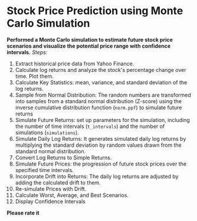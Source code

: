 # Stock Price Prediction using Monte Carlo Simulation
**Performed a Monte Carlo simulation to estimate future stock price scenarios and visualize the potential price range with confidence intervals.**
*Steps:*
1. Extract historical price data from Yahoo Finance.
2. Calculate log returns and analyze the stock's percentage change over time. Plot them.
3. Calculate Key Statistics: mean, variance, and standard deviation of the log returns.
4. Sample from Normal Distribution: The random numbers are transformed into samples from a standard normal distribution (Z-score) using the inverse cumulative distribution function (`norm.ppf`) to simulate future returns
5. Simulate Future Returns: set up parameters for the simulation, including the number of time intervals (`t_intervals`) and the number of simulations (`simulations`).
6. Simulate Daily Log Returns: It generates simulated daily log returns by multiplying the standard deviation by random values drawn from the standard normal distribution.
7. Convert Log Returns to Simple Returns.
8. Simulate Future Prices: the progression of future stock prices over the specified time intervals.
9. Incorporate Drift into Returns: The daily log returns are adjusted by adding the calculated drift to them.
10. Re-simulate Prices with Drift.
11. Calculate Worst, Average, and Best Scenarios.
12. Display Confidence Intervals


**Please rate it**

